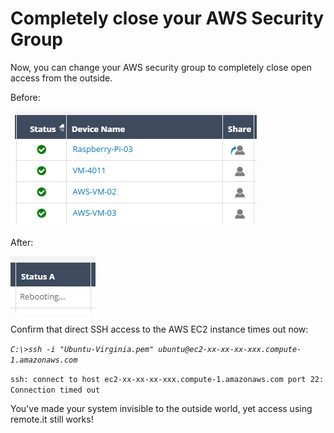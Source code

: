 # Completely close your AWS Security Group

Now, you can change your AWS security group to completely close open access from the outside.

Before:

![](../../.gitbook/assets/image%20%28484%29.png)

After:

![](../../.gitbook/assets/image%20%28177%29.png)

Confirm that direct SSH access to the AWS EC2 instance times out now:

_`C:\>ssh -i "Ubuntu-Virginia.pem" ubuntu@ec2-xx-xx-xx-xxx.compute-1.amazonaws.com`_ 

`ssh: connect to host ec2-xx-xx-xx-xxx.compute-1.amazonaws.com port 22: Connection timed out`

You've made your system invisible to the outside world, yet access using remote.it still works!



